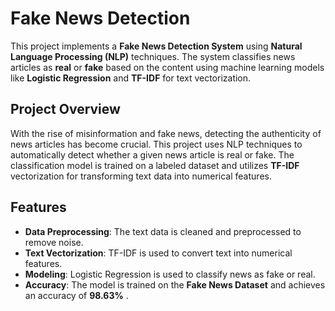# Fake News Detection

This project implements a **Fake News Detection System** using **Natural Language Processing (NLP)** techniques. The system classifies news articles as **real** or **fake** based on the content using machine learning models like **Logistic Regression** and **TF-IDF** for text vectorization.

## Project Overview

With the rise of misinformation and fake news, detecting the authenticity of news articles has become crucial. This project uses NLP techniques to automatically detect whether a given news article is real or fake. The classification model is trained on a labeled dataset and utilizes **TF-IDF** vectorization for transforming text data into numerical features.

## Features

- **Data Preprocessing**: The text data is cleaned and preprocessed to remove noise.
- **Text Vectorization**: TF-IDF is used to convert text into numerical features.
- **Modeling**: Logistic Regression is used to classify news as fake or real.
- **Accuracy**: The model is trained on the **Fake News Dataset** and achieves an accuracy of **98.63%** .

